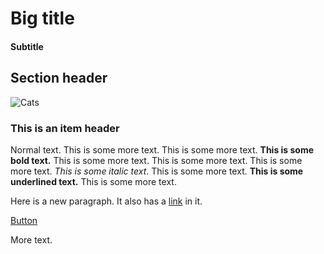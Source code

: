 # Big title
#### Subtitle

## Section header
![Cats](https://upload.wikimedia.org/wikipedia/commons/0/0b/Cat_poster_1.jpg)
### This is an item header
Normal text.
This is some more text. This is some more text. **This is some bold text.** This is some more text. This is some more text.
This is some more text. *This is some italic text*. This is some more text. __This is some underlined text.__ This is some more text.

Here is a new paragraph. It also has a [link](https://www.example.com) in it.

<div class="centred"><a class="button" href="https://www.example.com">Button</a></div>

More text.
